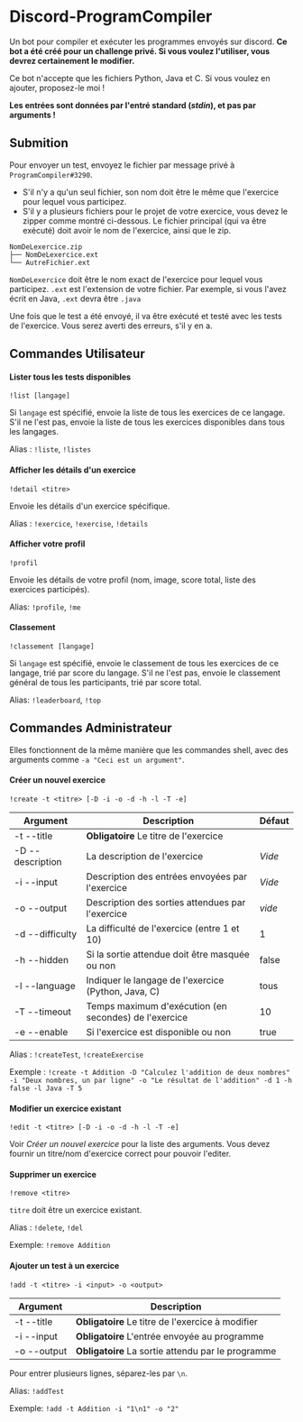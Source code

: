 # Discord-ProgramCompiler
Un bot pour compiler et exécuter les programmes envoyés sur discord.
**Ce bot a été créé pour un challenge privé. Si vous voulez l'utiliser, vous devrez certainement le modifier.**

Ce bot n'accepte que les fichiers Python, Java et C. Si vous voulez en ajouter, proposez-le moi !

**Les entrées sont données par __l'entré standard__ (*stdin*), et pas par arguments !**

## Submition

Pour envoyer un test, envoyez le fichier par message privé à `ProgramCompiler#3290`.

- S'il n'y a qu'un seul fichier, son nom doit être le même que l'exercice pour lequel vous participez.
- S'il y a plusieurs fichiers pour le projet de votre exercice, vous devez le zipper comme montré ci-dessous. Le fichier principal (qui va être exécuté) doit avoir le nom de l'exercice, ainsi que le zip.
```
NomDeLexercice.zip
├── NomDeLexercice.ext
└── AutreFichier.ext
```
`NomDeLexercice` doit être le nom exact de l'exercice pour lequel vous participez.
`.ext` est l'extension de votre fichier. Par exemple, si vous l'avez écrit en Java, `.ext` devra être `.java`

Une fois que le test a été envoyé, il va être exécuté et testé avec les tests de l'exercice. Vous serez averti des erreurs, s'il y en a.

## Commandes Utilisateur

#### Lister tous les tests disponibles

`!list [langage]`

Si `langage` est spécifié, envoie la liste de tous les exercices de ce langage.
S'il ne l'est pas, envoie la liste de tous les exercices disponibles dans tous les langages.

Alias : `!liste`, `!listes`

#### Afficher les détails d'un exercice

`!detail <titre>`

Envoie les détails d'un exercice spécifique.

Alias : `!exercice`, `!exercise`, `!details`

#### Afficher votre profil

`!profil`

Envoie les détails de votre profil (nom, image, score total, liste des exercices participés).

Alias: `!profile`, `!me`

#### Classement

`!classement [langage]`

Si `langage` est spécifié, envoie le classement de tous les exercices de ce langage, trié par score du langage.
S'il ne l'est pas, envoie le classement général de tous les participants, trié par score total.

Alias: `!leaderboard`, `!top`


## Commandes Administrateur

Elles fonctionnent de la même manière que les commandes shell, avec des arguments comme `-a "Ceci est un argument"`.

#### Créer un nouvel exercice

`!create -t <titre> [-D -i -o -d -h -l -T -e]`

|    Argument    |                     Description                     | Défaut |
| -------------- | --------------------------------------------------- | ------ |
|-t --title      |**Obligatoire** Le titre de l'exercice               |        |
|-D --description|La description de l'exercice                         | *Vide* |
|-i --input      |Description des entrées envoyées par l'exercice      | *Vide* |
|-o --output     |Description des sorties attendues par l'exercice     | *vide* |
|-d --difficulty |La difficulté de l'exercice (entre 1 et 10)          |   1    |
|-h --hidden     |Si la sortie attendue doit être masquée ou non       | false  |
|-l --language   |Indiquer le langage de l'exercice (Python, Java, C)  |  tous  |
|-T --timeout    |Temps maximum d'exécution (en secondes) de l'exercice|   10   |
|-e --enable     |Si l'exercice est disponible ou non                  | true   |

Alias : `!createTest`, `!createExercise`

Exemple : `!create -t Addition -D "Calculez l'addition de deux nombres" -i "Deux nombres, un par ligne" -o "Le résultat de l'addition" -d 1 -h false -l Java -T 5`

#### Modifier un exercice existant

`!edit -t <titre> [-D -i -o -d -h -l -T -e]`

Voir *Créer un nouvel exercice* pour la liste des arguments.
Vous devez fournir un titre/nom d'exercice correct pour pouvoir l'editer.

#### Supprimer un exercice

`!remove <titre>`

`titre` doit être un exercice existant.

Alias : `!delete`, `!del`

Exemple: `!remove Addition`

#### Ajouter un test à un exercice

`!add -t <titre> -i <input> -o <output>`

|  Argument  |                     Description                   |
| ---------- | ------------------------------------------------- |
|-t --title  |**Obligatoire** Le titre de l'exercice à modifier  |
|-i --input  |**Obligatoire** L'entrée envoyée au programme      |
|-o --output |**Obligatoire** La sortie attendu par le programme |

Pour entrer plusieurs lignes, séparez-les par `\n`.

Alias: `!addTest`

Exemple: `!add -t Addition -i "1\n1" -o "2"`
